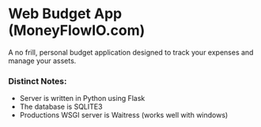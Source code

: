 # Web Budget App (MoneyFlowIO.com)
A no frill, personal budget application designed to track your expenses and manage your assets.

### Distinct Notes:
- Server is written in Python using Flask
- The database is SQLITE3
- Productions WSGI server is Waitress (works well with windows)
